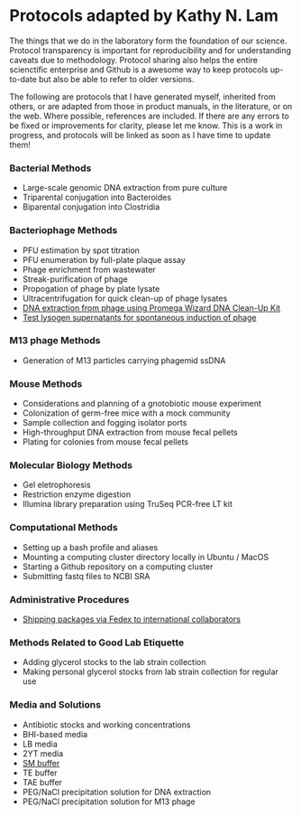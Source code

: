 # Protocols adapted by Kathy N. Lam

The things that we do in the laboratory form the foundation of our science. Protocol transparency is important for reproducibility and for understanding caveats due to methodology. Protocol sharing also helps the entire scienctific enterprise and Github is a awesome way to keep protocols up-to-date but also be able to refer to older versions. 

The following are protocols that I have generated myself, inherited from others, or are adapted from those in product manuals, in the literature, or on the web. Where possible, references are included. If there are any errors to be fixed or improvements for clarity, please let me know. This is a work in progress, and protocols will be linked as soon as I have time to update them! 


### Bacterial Methods
- Large-scale genomic DNA extraction from pure culture
- Triparental conjugation into Bacteroides
- Biparental conjugation into Clostridia


### Bacteriophage Methods
- PFU estimation by spot titration
- PFU enumeration by full-plate plaque assay
- Phage enrichment from wastewater
- Streak-purification of phage
- Propogation of phage by plate lysate
- Ultracentrifugation for quick clean-up of phage lysates
- [DNA extraction from phage using Promega Wizard DNA Clean-Up Kit](dna_extraction_phage_wizard_kit.md)
- [Test lysogen supernatants for spontaneous induction of phage](lysogen_supernatants_phage.md)


### M13 phage Methods
- Generation of M13 particles carrying phagemid ssDNA


### Mouse Methods
- Considerations and planning of a gnotobiotic mouse experiment
- Colonization of germ-free mice with a mock community
- Sample collection and fogging isolator ports
- High-throughput DNA extraction from mouse fecal pellets
- Plating for colonies from mouse fecal pellets


### Molecular Biology Methods
- Gel eletrophoresis
- Restriction enzyme digestion
- Illumina library preparation using TruSeq PCR-free LT kit


### Computational Methods
- Setting up a bash profile and aliases
- Mounting a computing cluster directory locally in Ubuntu / MacOS
- Starting a Github repository on a computing cluster
- Submitting fastq files to NCBI SRA


### Administrative Procedures
- [Shipping packages via Fedex to international collaborators](shipping_international.md)


### Methods Related to Good Lab Etiquette
- Adding glycerol stocks to the lab strain collection
- Making personal glycerol stocks from lab strain collection for regular use


### Media and Solutions
- Antibiotic stocks and working concentrations
- BHI-based media
- LB media
- 2YT media
- [SM buffer](SM_buffer.md)
- TE buffer
- TAE buffer
- PEG/NaCl precipitation solution for DNA extraction
- PEG/NaCl precipitation solution for M13 phage
